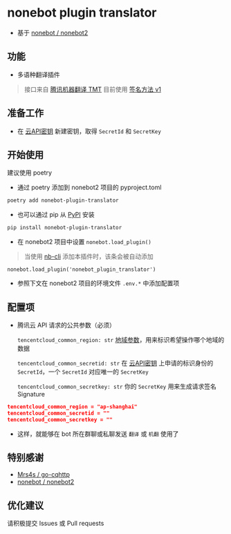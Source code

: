 <!--
 * @Author       : Lancercmd
 * @Date         : 2020-12-15 10:21:55
 * @LastEditors  : Lancercmd
 * @LastEditTime : 2021-07-16 00:20:21
 * @Description  : None
 * @GitHub       : https://github.com/Lancercmd
-->
# nonebot plugin translator

- 基于 [nonebot / nonebot2](https://github.com/nonebot/nonebot2)

## 功能

- 多语种翻译插件

> 接口来自 [腾讯机器翻译 TMT](https://cloud.tencent.com/product/tmt) 目前使用 [签名方法 v1](https://cloud.tencent.com/document/api/213/15692#.E4.BD.BF.E7.94.A8.E7.AD.BE.E5.90.8D.E6.96.B9.E6.B3.95-v1-.E7.9A.84.E5.85.AC.E5.85.B1.E5.8F.82.E6.95.B0)

## 准备工作

- 在 [云API密钥](https://console.cloud.tencent.com/capi) 新建密钥，取得 `SecretId` 和 `SecretKey`

## 开始使用

建议使用 poetry

- 通过 poetry 添加到 nonebot2 项目的 pyproject.toml

```bash
poetry add nonebot-plugin-translator
```

- 也可以通过 pip 从 [PyPI](https://pypi.org/project/nonebot-plugin-translator/) 安装

```bash
pip install nonebot-plugin-translator
```

- 在 nonebot2 项目中设置 `nonebot.load_plugin()`
> 当使用 [nb-cli](https://github.com/nonebot/nb-cli) 添加本插件时，该条会被自动添加

```python3
nonebot.load_plugin('nonebot_plugin_translator')
```

- 参照下文在 nonebot2 项目的环境文件 `.env.*` 中添加配置项

## 配置项

- 腾讯云 API 请求的公共参数（必须）

  `tencentcloud_common_region: str` [地域参数](https://cloud.tencent.com/document/api/551/15615#.E5.9C.B0.E5.9F.9F.E5.88.97.E8.A1.A8)，用来标识希望操作哪个地域的数据

  `tencentcloud_common_secretid: str` 在 [云API密钥](https://console.cloud.tencent.com/capi) 上申请的标识身份的 `SecretId`，一个 `SecretId` 对应唯一的 `SecretKey`

  `tencentcloud_common_secretkey: str` 你的 `SecretKey` 用来生成请求签名 Signature

```json
tencentcloud_common_region = "ap-shanghai"
tencentcloud_common_secretid = ""
tencentcloud_common_secretkey = ""
```

- 这样，就能够在 bot 所在群聊或私聊发送 `翻译` 或 `机翻` 使用了

## 特别感谢

- [Mrs4s / go-cqhttp](https://github.com/Mrs4s/go-cqhttp)
- [nonebot / nonebot2](https://github.com/nonebot/nonebot2)

## 优化建议

请积极提交 Issues 或 Pull requests